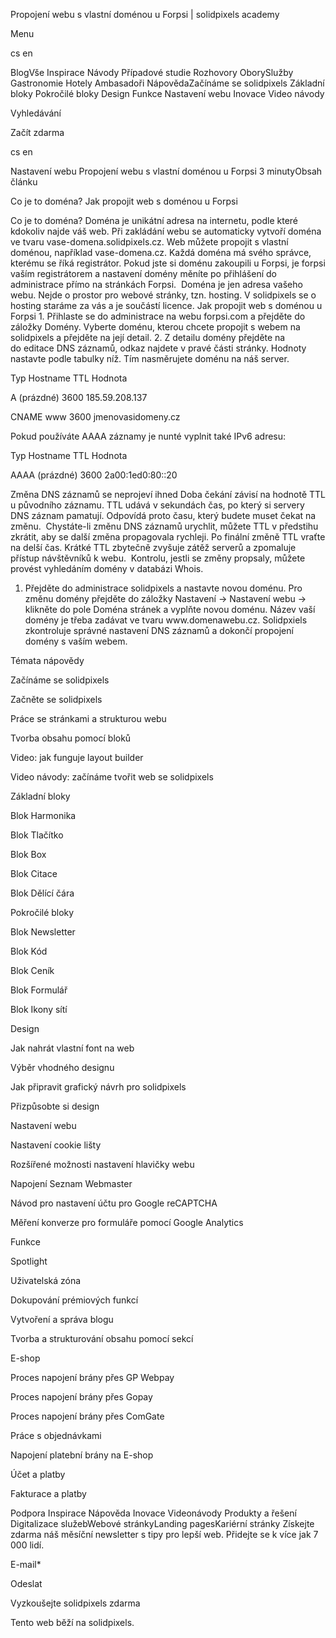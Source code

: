<p>Propojení webu s vlastní doménou u Forpsi | solidpixels academy</p>
<p>Menu</p>
<p>cs en</p>
<p>BlogVše Inspirace Návody Případové studie Rozhovory OborySlužby Gastronomie Hotely Ambasadoři NápovědaZačínáme se solidpixels Základní bloky Pokročilé bloky Design Funkce Nastavení webu Inovace Video návody</p>
<p>Vyhledávání</p>
<p>Začít zdarma</p>
<p>cs en</p>
<p>Nastavení webu
Propojení webu s vlastní doménou u Forpsi
3 minutyObsah článku</p>
<p>Co je to doména?
Jak propojit web s doménou u Forpsi</p>
<p>Co je to doména?
Doména je unikátní adresa na internetu, podle které kdokoliv najde váš web. Při zakládání webu se automaticky vytvoří doména ve tvaru vase-domena.solidpixels.cz. Web můžete propojit s vlastní doménou, například vase-domena.cz.
Každá doména má svého správce, kterému se říká registrátor. Pokud jste si doménu zakoupili u Forpsi, je forpsi vaším registrátorem a nastavení domény měníte po přihlášení do administrace přímo na stránkách Forpsi. 
Doména je jen adresa vašeho webu. Nejde o prostor pro webové stránky, tzn. hosting. V solidpixels se o hosting staráme za vás a je součástí licence.
Jak propojit web s doménou u Forpsi
1. Přihlaste se do administrace na webu forpsi.com a přejděte do záložky Domény. Vyberte doménu, kterou chcete propojit s webem na solidpixels a přejděte na její detail.
2. Z detailu domény přejděte na do editace DNS záznamů, odkaz najdete v pravé části stránky. Hodnoty nastavte podle tabulky níž. Tím nasměrujete doménu na náš server.</p>
<p>Typ
Hostname
TTL
Hodnota</p>
<p>A
(prázdné)
3600
185.59.208.137</p>
<p>CNAME
www
3600
jmenovasidomeny.cz</p>
<p>Pokud používáte AAAA záznamy je nunté vyplnit také IPv6 adresu:</p>
<p>Typ
Hostname
TTL
Hodnota</p>
<p>AAAA
(prázdné)
3600
2a00:1ed0:80::20</p>
<p>Změna DNS záznamů se neprojeví ihned
Doba čekání závisí na hodnotě TTL u původního záznamu. TTL udává v sekundách čas, po který si servery DNS záznam pamatují. Odpovídá proto času, který budete muset čekat na změnu. 
Chystáte-li změnu DNS záznamů urychlit, můžete TTL v předstihu zkrátit, aby se další změna propagovala rychleji. Po finální změně TTL vraťte na delší čas. Krátké TTL zbytečně zvyšuje zátěž serverů a zpomaluje přístup návštěvníků k webu. 
Kontrolu, jestli se změny propsaly, můžete provést vyhledáním domény v databázi Whois.</p>
<ol>
<li>Přejděte do administrace solidpixels a nastavte novou doménu.
Pro změnu domény přejděte do záložky Nastavení → Nastavení webu → klikněte do pole Doména stránek a vyplňte novou doménu. Název vaší domény je třeba zadávat ve tvaru www.domenawebu.cz.
Solidpxiels zkontroluje správné nastavení DNS záznamů a dokončí propojení domény s vaším webem.</li>
</ol>
<p>Témata nápovědy</p>
<p>Začínáme se solidpixels</p>
<p>Začněte se solidpixels</p>
<p>Práce se stránkami a strukturou webu</p>
<p>Tvorba obsahu pomocí bloků</p>
<p>Video: jak funguje layout builder </p>
<p>Video návody: začínáme tvořit web se solidpixels</p>
<p>Základní bloky</p>
<p>Blok Harmonika</p>
<p>Blok Tlačítko</p>
<p>Blok Box</p>
<p>Blok Citace</p>
<p>Blok Dělící čára</p>
<p>Pokročilé bloky</p>
<p>Blok Newsletter</p>
<p>Blok Kód</p>
<p>Blok Ceník</p>
<p>Blok Formulář</p>
<p>Blok Ikony sítí</p>
<p>Design</p>
<p>Jak nahrát vlastní font na web</p>
<p>Výběr vhodného designu</p>
<p>Jak připravit grafický návrh pro solidpixels</p>
<p>Přizpůsobte si design</p>
<p>Nastavení webu</p>
<p>Nastavení cookie lišty</p>
<p>Rozšířené možnosti nastavení hlavičky webu</p>
<p>Napojení Seznam Webmaster</p>
<p>Návod pro nastavení účtu pro Google reCAPTCHA</p>
<p>Měření konverze pro formuláře pomocí Google Analytics</p>
<p>Funkce</p>
<p>Spotlight</p>
<p>Uživatelská zóna</p>
<p>Dokupování prémiových funkcí</p>
<p>Vytvoření a správa blogu</p>
<p>Tvorba a strukturování obsahu pomocí sekcí</p>
<p>E-shop</p>
<p>Proces napojení brány přes GP Webpay</p>
<p>Proces napojení brány přes Gopay</p>
<p>Proces napojení brány přes ComGate</p>
<p>Práce s objednávkami</p>
<p>Napojení platební brány na E-shop</p>
<p>Účet a platby</p>
<p>Fakturace a platby</p>
<p>Podpora
 Inspirace
Nápověda
Inovace
Videonávody
 Produkty a řešení
 Digitalizace služebWebové stránkyLanding pagesKariérní stránky Získejte zdarma náš měsíční newsletter s tipy pro lepší web. Přidejte se k více jak 7 000 lidí.</p>
<p>E-mail*</p>
<p>Odeslat</p>
<p>Vyzkoušejte solidpixels zdarma</p>
<p>Tento web běží na solidpixels.</p>